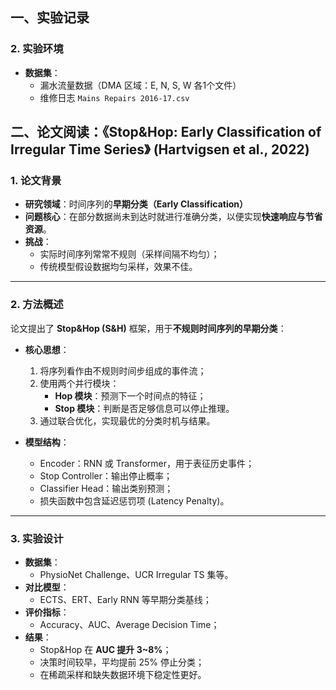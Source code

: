 
## 一、实验记录
### 2. 实验环境
- **数据集**：
  - 漏水流量数据（DMA 区域：E, N, S, W 各1个文件）
  - 维修日志 `Mains Repairs 2016-17.csv`

## 二、论文阅读：《Stop&Hop: Early Classification of Irregular Time Series》 (Hartvigsen et al., 2022)

### 1. 论文背景
- **研究领域**：时间序列的**早期分类（Early Classification）**
- **问题核心**：在部分数据尚未到达时就进行准确分类，以便实现**快速响应与节省资源**。
- **挑战**：
  - 实际时间序列常常不规则（采样间隔不均匀）；
  - 传统模型假设数据均匀采样，效果不佳。

---

### 2. 方法概述
论文提出了 **Stop&Hop (S&H)** 框架，用于**不规则时间序列的早期分类**：

- **核心思想**：
  1. 将序列看作由不规则时间步组成的事件流；
  2. 使用两个并行模块：
     - **Hop 模块**：预测下一个时间点的特征；
     - **Stop 模块**：判断是否足够信息可以停止推理。
  3. 通过联合优化，实现最优的分类时机与结果。

- **模型结构**：
  - Encoder：RNN 或 Transformer，用于表征历史事件；
  - Stop Controller：输出停止概率；
  - Classifier Head：输出类别预测；
  - 损失函数中包含延迟惩罚项 (Latency Penalty)。

---

### 3. 实验设计
- **数据集**：
  - PhysioNet Challenge、UCR Irregular TS 集等。
- **对比模型**：
  - ECTS、ERT、Early RNN 等早期分类基线；
- **评价指标**：
  - Accuracy、AUC、Average Decision Time；
- **结果**：
  - Stop&Hop 在 **AUC 提升 3~8%**；
  - 决策时间较早，平均提前 25% 停止分类；
  - 在稀疏采样和缺失数据环境下稳定性更好。




